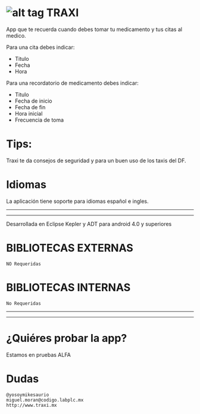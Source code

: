 ![alt tag](https://github.com/mikesaurio/pastillero/master/Pastillero/res/drawable-hdpi/ic_launcher.png?raw=true) TRAXI
============

App que te recuerda cuando debes tomar tu medicamento y tus citas al medico.

Para una cita debes indicar:
* Titulo 
* Fecha
* Hora

Para una recordatorio de medicamento debes indicar:
* Titulo
* Fecha de inicio
* Fecha de fin
* Hora inicial
* Frecuencia de toma
                


# Tips:

Traxi te da consejos de seguridad y para un buen uso de los taxis del DF.




# Idiomas

La aplicación tiene soporte para idiomas español e ingles.


___________________
___________________
Desarrollada en Eclipse Kepler y ADT para android 4.0 y superiores

# BIBLIOTECAS EXTERNAS 

    NO Requeridas


# BIBLIOTECAS INTERNAS

    No Requeridas
 
___________________
___________________
# ¿Quiéres probar la app?

Estamos en pruebas ALFA




# Dudas

    @yosoymikesaurio
    miguel.moran@codigo.labplc.mx
    http://www.traxi.mx
